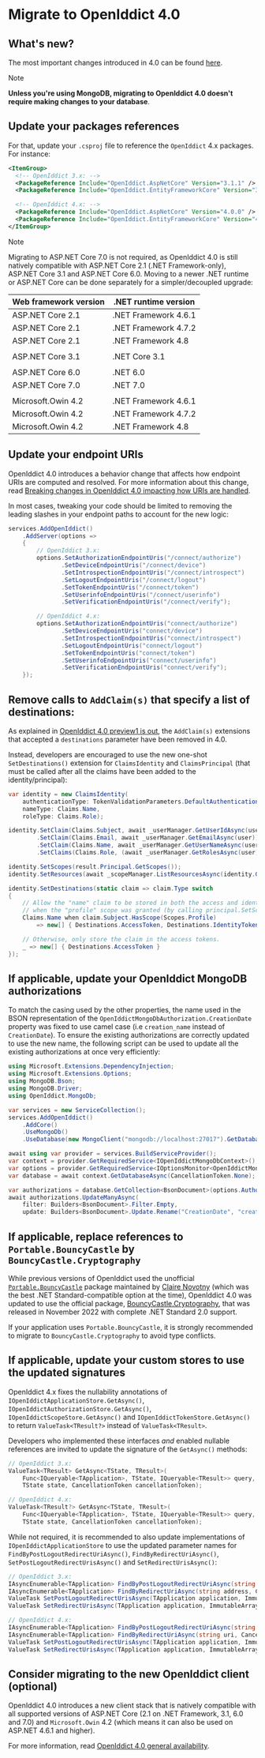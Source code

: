 # Migrate to OpenIddict 4.0

## What's new?

The most important changes introduced in 4.0 can be found [here](https://kevinchalet.com/2022/12/23/openiddict-4-0-general-availability/).

> [!NOTE]
> **Unless you're using MongoDB, migrating to OpenIddict 4.0 doesn't require making changes to your database**.

## Update your packages references

For that, update your `.csproj` file to reference the `OpenIddict` 4.x packages. For instance:

```xml
<ItemGroup>
  <!-- OpenIddict 3.x: -->
  <PackageReference Include="OpenIddict.AspNetCore" Version="3.1.1" />
  <PackageReference Include="OpenIddict.EntityFrameworkCore" Version="3.1.1" />

  <!-- OpenIddict 4.x: -->
  <PackageReference Include="OpenIddict.AspNetCore" Version="4.0.0" />
  <PackageReference Include="OpenIddict.EntityFrameworkCore" Version="4.0.0" />
</ItemGroup>
```

> [!NOTE]
> Migrating to ASP.NET Core 7.0 is not required, as OpenIddict 4.0 is still natively compatible with ASP.NET Core 2.1 (.NET Framework-only),
> ASP.NET Core 3.1 and ASP.NET Core 6.0. Moving to a newer .NET runtime or ASP.NET Core can be done separately for a simpler/decoupled upgrade:
>
> | Web framework version | .NET runtime version |
> |-----------------------|----------------------|
> | ASP.NET Core 2.1      | .NET Framework 4.6.1 |
> | ASP.NET Core 2.1      | .NET Framework 4.7.2 |
> | ASP.NET Core 2.1      | .NET Framework 4.8   |
> |                       |                      |
> | ASP.NET Core 3.1      | .NET Core 3.1        |
> |                       |                      |
> | ASP.NET Core 6.0      | .NET 6.0             |
> | ASP.NET Core 7.0      | .NET 7.0             |
> |                       |                      |
> | Microsoft.Owin 4.2    | .NET Framework 4.6.1 |
> | Microsoft.Owin 4.2    | .NET Framework 4.7.2 |
> | Microsoft.Owin 4.2    | .NET Framework 4.8   |

## Update your endpoint URIs

OpenIddict 4.0 introduces a behavior change that affects how endpoint URIs are computed and resolved. For more information about this change,
read [Breaking changes in OpenIddict 4.0 impacting how URIs are handled](https://github.com/openiddict/openiddict-core/issues/1613).

In most cases, tweaking your code should be limited to removing the leading slashes in your endpoint paths to account for the new logic:

```csharp
services.AddOpenIddict()
    .AddServer(options =>
    {
        // OpenIddict 3.x:
        options.SetAuthorizationEndpointUris("/connect/authorize")
               .SetDeviceEndpointUris("/connect/device")
               .SetIntrospectionEndpointUris("/connect/introspect")
               .SetLogoutEndpointUris("/connect/logout")
               .SetTokenEndpointUris("/connect/token")
               .SetUserinfoEndpointUris("/connect/userinfo")
               .SetVerificationEndpointUris("/connect/verify");

        // OpenIddict 4.x:
        options.SetAuthorizationEndpointUris("connect/authorize")
               .SetDeviceEndpointUris("connect/device")
               .SetIntrospectionEndpointUris("connect/introspect")
               .SetLogoutEndpointUris("connect/logout")
               .SetTokenEndpointUris("connect/token")
               .SetUserinfoEndpointUris("connect/userinfo")
               .SetVerificationEndpointUris("connect/verify");
    });
```

## Remove calls to `AddClaim(s)` that specify a list of destinations:

As explained in [OpenIddict 4.0 preview1 is out](https://kevinchalet.com/2022/06/22/openiddict-4-0-preview1-is-out/),
the `AddClaim(s)` extensions that accepted a `destinations` parameter have been removed in 4.0.

Instead, developers are encouraged to use the new one-shot `SetDestinations()` extension for `ClaimsIdentity`
and `ClaimsPrincipal` (that must be called after all the claims have been added to the identity/principal):

```csharp
var identity = new ClaimsIdentity(
    authenticationType: TokenValidationParameters.DefaultAuthenticationType,
    nameType: Claims.Name,
    roleType: Claims.Role);

identity.SetClaim(Claims.Subject, await _userManager.GetUserIdAsync(user))
        .SetClaim(Claims.Email, await _userManager.GetEmailAsync(user))
        .SetClaim(Claims.Name, await _userManager.GetUserNameAsync(user))
        .SetClaims(Claims.Role, (await _userManager.GetRolesAsync(user)).ToImmutableArray());

identity.SetScopes(result.Principal.GetScopes());
identity.SetResources(await _scopeManager.ListResourcesAsync(identity.GetScopes()).ToListAsync());

identity.SetDestinations(static claim => claim.Type switch
{
    // Allow the "name" claim to be stored in both the access and identity tokens
    // when the "profile" scope was granted (by calling principal.SetScopes(...)).
    Claims.Name when claim.Subject.HasScope(Scopes.Profile)
        => new[] { Destinations.AccessToken, Destinations.IdentityToken },

    // Otherwise, only store the claim in the access tokens.
    _ => new[] { Destinations.AccessToken }
});
```

## If applicable, update your OpenIddict MongoDB authorizations

To match the casing used by the other properties, the name used in the BSON representation of the `OpenIddictMongoDbAuthorization.CreationDate`
property was fixed to use camel case (i.e `creation_name` instead of `CreationDate`). To ensure the existing authorizations are correctly
updated to use the new name, the following script can be used to update all the existing authorizations at once very efficiently:

```csharp
using Microsoft.Extensions.DependencyInjection;
using Microsoft.Extensions.Options;
using MongoDB.Bson;
using MongoDB.Driver;
using OpenIddict.MongoDb;

var services = new ServiceCollection();
services.AddOpenIddict()
    .AddCore()
    .UseMongoDb()
    .UseDatabase(new MongoClient("mongodb://localhost:27017").GetDatabase("openiddict"));

await using var provider = services.BuildServiceProvider();
var context = provider.GetRequiredService<IOpenIddictMongoDbContext>();
var options = provider.GetRequiredService<IOptionsMonitor<OpenIddictMongoDbOptions>>().CurrentValue;
var database = await context.GetDatabaseAsync(CancellationToken.None);

var authorizations = database.GetCollection<BsonDocument>(options.AuthorizationsCollectionName);
await authorizations.UpdateManyAsync(
    filter: Builders<BsonDocument>.Filter.Empty,
    update: Builders<BsonDocument>.Update.Rename("CreationDate", "creation_date"));
```

## If applicable, replace references to `Portable.BouncyCastle` by `BouncyCastle.Cryptography`

While previous versions of OpenIddict used the unofficial [`Portable.BouncyCastle`](https://www.nuget.org/packages/Portable.BouncyCastle)
package maintained by [Claire Novotny](https://github.com/clairernovotny) (which was the best .NET Standard-compatible option at the time),
OpenIddict 4.0 was updated to use the official package, [BouncyCastle.Cryptography](https://www.nuget.org/packages/BouncyCastle.Cryptography),
that was released in November 2022 with complete .NET Standard 2.0 support.

If your application uses `Portable.BouncyCastle`, it is strongly recommended to migrate to `BouncyCastle.Cryptography` to avoid type conflicts.

## If applicable, update your custom stores to use the updated signatures

OpenIddict 4.x fixes the nullability annotations of `IOpenIddictApplicationStore.GetAsync()`, `IOpenIddictAuthorizationStore.GetAsync()`,
`IOpenIddictScopeStore.GetAsync()` and `IOpenIddictTokenStore.GetAsync()` to return `ValueTask<TResult?>` instead of `ValueTask<TResult>`.

Developers who implemented these interfaces *and* enabled nullable references are invited to update the signature of the `GetAsync()` methods:

```csharp
// OpenIddict 3.x:
ValueTask<TResult> GetAsync<TState, TResult>(
    Func<IQueryable<TApplication>, TState, IQueryable<TResult>> query,
    TState state, CancellationToken cancellationToken);

// OpenIddict 4.x:
ValueTask<TResult?> GetAsync<TState, TResult>(
    Func<IQueryable<TApplication>, TState, IQueryable<TResult>> query,
    TState state, CancellationToken cancellationToken);
```

While not required, it is recommended to also update implementations of `IOpenIddictApplicationStore` to use the updated parameter names
for `FindByPostLogoutRedirectUriAsync()`, `FindByRedirectUriAsync()`, `SetPostLogoutRedirectUrisAsync()` and `SetRedirectUrisAsync()`:

```csharp
// OpenIddict 3.x:
IAsyncEnumerable<TApplication> FindByPostLogoutRedirectUriAsync(string address, CancellationToken cancellationToken);
IAsyncEnumerable<TApplication> FindByRedirectUriAsync(string address, CancellationToken cancellationToken);
ValueTask SetPostLogoutRedirectUrisAsync(TApplication application, ImmutableArray<string> addresses, CancellationToken cancellationToken);
ValueTask SetRedirectUrisAsync(TApplication application, ImmutableArray<string> addresses, CancellationToken cancellationToken);

// OpenIddict 4.x:
IAsyncEnumerable<TApplication> FindByPostLogoutRedirectUriAsync(string uri, CancellationToken cancellationToken);
IAsyncEnumerable<TApplication> FindByRedirectUriAsync(string uri, CancellationToken cancellationToken);
ValueTask SetPostLogoutRedirectUrisAsync(TApplication application, ImmutableArray<string> uris, CancellationToken cancellationToken);
ValueTask SetRedirectUrisAsync(TApplication application, ImmutableArray<string> uris, CancellationToken cancellationToken);
```

## Consider migrating to the new OpenIddict client (optional)

OpenIddict 4.0 introduces a new client stack that is natively compatible with all supported versions of ASP.NET Core (2.1
on .NET Framework, 3.1, 6.0 and 7.0) and `Microsoft.Owin` 4.2 (which means it can also be used on ASP.NET 4.6.1 and higher).

For more information, read [OpenIddict 4.0 general availability](https://kevinchalet.com/2022/12/23/openiddict-4-0-general-availability/).